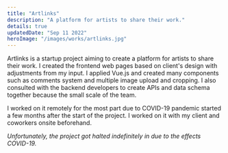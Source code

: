 ```yaml
---
title: "Artlinks"
description: "A platform for artists to share their work."
details: true
updatedDate: "Sep 11 2022"
heroImage: "/images/works/artlinks.jpg"
---
```


Artlinks is a startup project aiming to create a platform for artists to share their work. I created the frontend web pages based on client's design with adjustments from my input. I applied Vue.js and created many components such as comments system and multiple image upload and cropping. I also consulted with the backend developers to create APIs and data schema together because the small scale of the team.

I worked on it remotely for the most part due to COVID-19 pandemic started a few months after the start of the project. I worked on it with my client and coworkers onsite beforehand.

_Unfortunately, the project got halted indefinitely in due to the effects COVID-19._
